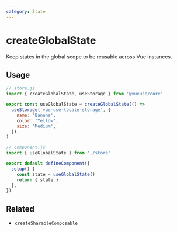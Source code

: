```yaml
---
category: State
---
```


# createGlobalState

Keep states in the global scope to be reusable across Vue instances.

## Usage

```js
// store.js
import { createGlobalState, useStorage } from '@vueuse/core'

export const useGlobalState = createGlobalState(() =>
  useStorage('vue-use-locale-storage', {
    name: 'Banana',
    color: 'Yellow',
    size: 'Medium',
  }),
)
```

```js
// component.js
import { useGlobalState } from './store'

export default defineComponent({
  setup() {
    const state = useGlobalState()
    return { state }
  },
})
```

## Related

- `createSharableComposable`
